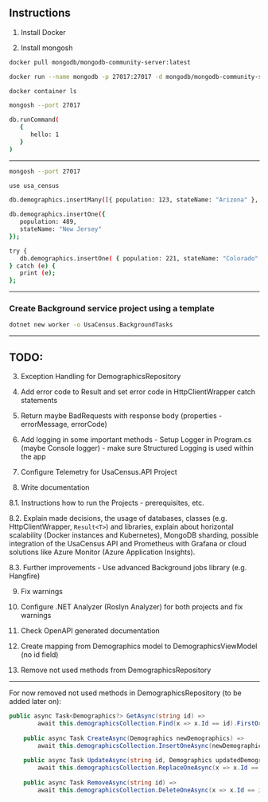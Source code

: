 ## Instructions

1. Install Docker

2. Install mongosh

```bash
docker pull mongodb/mongodb-community-server:latest
```

```bash
docker run --name mongodb -p 27017:27017 -d mongodb/mongodb-community-server:latest
```

```bash
docker container ls
```

```bash
mongosh --port 27017
```

```bash
db.runCommand(
   {
      hello: 1
   }
)
```

---

```bash
mongosh --port 27017
```

```bash
use usa_census
```

```bash
db.demographics.insertMany([{ population: 123, stateName: "Arizona" }, { population: 345, stateName: "California" }])
```

```bash
db.demographics.insertOne({
   population: 489,
   stateName: "New Jersey"
});
```

```bash
try {
   db.demographics.insertOne( { population: 221, stateName: "Colorado" } );
} catch (e) {
   print (e);
};
```

---

### Create Background service project using a template

```bash
dotnet new worker -o UsaCensus.BackgroundTasks
```

---

## TODO:

3. Exception Handling for DemographicsRepository

4. Add error code to Result and set error code in HttpClientWrapper catch statements

5. Return maybe BadRequests with response body (properties - errorMessage, errorCode)

6. Add logging in some important methods - Setup Logger in Program.cs (maybe Console logger) - make sure Structured Logging is used within the app

7. Configure Telemetry for UsaCensus.API Project

8. Write documentation

8.1. Instructions how to run the Projects - prerequisites, etc.

8.2. Explain made decisions, the usage of databases, classes (e.g. HttpClientWrapper, `Result<T>`) and libraries, explain about horizontal scalability (Docker instances and Kubernetes), MongoDB sharding, possible integration of the UsaCensus API and Prometheus with Grafana or cloud solutions like Azure Monitor (Azure Application Insights).

8.3. Further improvements - Use advanced Background jobs library (e.g. Hangfire)

9. Fix warnings

10. Configure .NET Analyzer (Roslyn Analyzer) for both projects and fix warnings

11. Check OpenAPI generated documentation

12. Create mapping from Demographics model to DemographicsViewModel (no id field)

13. Remove not used methods from DemographicsRepository

---


For now removed not used methods in DemographicsRepository (to be added later on):

```csharp
public async Task<Demographics?> GetAsync(string id) =>
        await this.demographicsCollection.Find(x => x.Id == id).FirstOrDefaultAsync();
    
    public async Task CreateAsync(Demographics newDemographics) =>
        await this.demographicsCollection.InsertOneAsync(newDemographics);
    
    public async Task UpdateAsync(string id, Demographics updatedDemographics) =>
        await this.demographicsCollection.ReplaceOneAsync(x => x.Id == id, updatedDemographics);
    
    public async Task RemoveAsync(string id) =>
        await this.demographicsCollection.DeleteOneAsync(x => x.Id == id);
```

